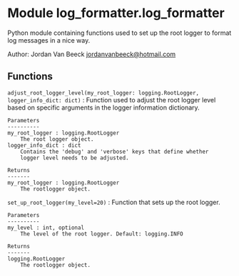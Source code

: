 Module log_formatter.log_formatter
==================================
Python module containing functions used to set up the root logger to format log messages in a nice way.

Author: Jordan Van Beeck <jordanvanbeeck@hotmail.com>

Functions
---------

    
`adjust_root_logger_level(my_root_logger: logging.RootLogger, logger_info_dict: dict)`
:   Function used to adjust the root logger level based on
    specific arguments in the logger information dictionary.
    
    Parameters
    ----------
    my_root_logger : logging.RootLogger
        The root logger object.
    logger_info_dict : dict
        Contains the 'debug' and 'verbose' keys that define whether
        logger level needs to be adjusted.
    
    Returns
    -------
    my_root_logger : logging.RootLogger
        The rootlogger object.

    
`set_up_root_logger(my_level=20)`
:   Function that sets up the root logger.
    
    Parameters
    ----------
    my_level : int, optional
        The level of the root logger. Default: logging.INFO
    
    Returns
    -------
    logging.RootLogger
        The rootlogger object.